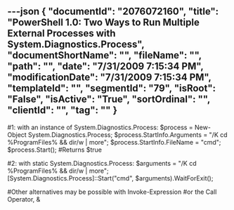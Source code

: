 ---json
{
  "documentId": "2076072160",
  "title": "PowerShell 1.0: Two Ways to Run Multiple External Processes with System.Diagnostics.Process",
  "documentShortName": "",
  "fileName": "",
  "path": "",
  "date": "7/31/2009 7:15:34 PM",
  "modificationDate": "7/31/2009 7:15:34 PM",
  "templateId": "",
  "segmentId": "79",
  "isRoot": "False",
  "isActive": "True",
  "sortOrdinal": "",
  "clientId": "",
  "tag": ""
}
---

#1: with an instance of System.Diagnostics.Process:
$process = New-Object System.Diagnostics.Process;
$process.StartInfo.Arguments = &quot;/K cd %ProgramFiles% && dir/w | more&quot;;
$process.StartInfo.FileName = &quot;cmd&quot;;
$process.Start(); #Returns $true

#2: with static System.Diagnostics.Process:
$arguments = &quot;/K cd %ProgramFiles% && dir/w | more&quot;;
[System.Diagnostics.Process]::Start(&quot;cmd&quot;, $arguments).WaitForExit();

#Other alternatives may be possible with Invoke-Expression
#or the Call Operator, &

